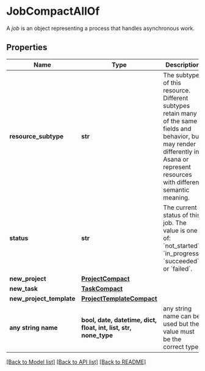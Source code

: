 # JobCompactAllOf

A *job* is an object representing a process that handles asynchronous work.

## Properties
Name | Type | Description | Notes
------------ | ------------- | ------------- | -------------
**resource_subtype** | **str** | The subtype of this resource. Different subtypes retain many of the same fields and behavior, but may render differently in Asana or represent resources with different semantic meaning. | [optional] [readonly] 
**status** | **str** | The current status of this job. The value is one of: &#x60;not_started&#x60;, &#x60;in_progress&#x60;, &#x60;succeeded&#x60;, or &#x60;failed&#x60;. | [optional] [readonly] 
**new_project** | [**ProjectCompact**](ProjectCompact.md) |  | [optional] 
**new_task** | [**TaskCompact**](TaskCompact.md) |  | [optional] 
**new_project_template** | [**ProjectTemplateCompact**](ProjectTemplateCompact.md) |  | [optional] 
**any string name** | **bool, date, datetime, dict, float, int, list, str, none_type** | any string name can be used but the value must be the correct type | [optional]

[[Back to Model list]](../README.md#documentation-for-models) [[Back to API list]](../README.md#documentation-for-api-endpoints) [[Back to README]](../README.md)


